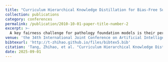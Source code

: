 ```yaml
---
title: "Curriculum Hierarchical Knowledge Distillation for Bias-Free Survival Prediction"
collection: publications
category: conferences
permalink: /publication/2010-10-01-paper-title-number-2
excerpt: >-
  A key fairness challenge for pathology foundation models is their performance drop-off on data-sparse patient groups, despite excelling on data-rich ones. To address this, we developed a method to effectively transfer knowledge from data-rich to data-poor domains. Our approach combines hierarchical knowledge distillation and curriculum learning, using "virtual samples" to progressively transfer knowledge from well-represented cases to under-represented ones, which significantly boosts model accuracy in data-sparse environments.
venue: 'the 34th International Joint Conference on Artificial Intelligence (IJCAI 2025), TBD'
bibtexurl: 'http://t-zhihao.github.io/files/bibtex5.bib'
citation: 'Tang, Zhihao, et al. "Curriculum Hierarchical Knowledge Distillation for Bias-Free Survival Prediction." In Proceedings of the Thirty-Fourth International Joint Conference on Artificial Intelligence (IJCAI), 2025.'
date: 2025-09-01
---
```

